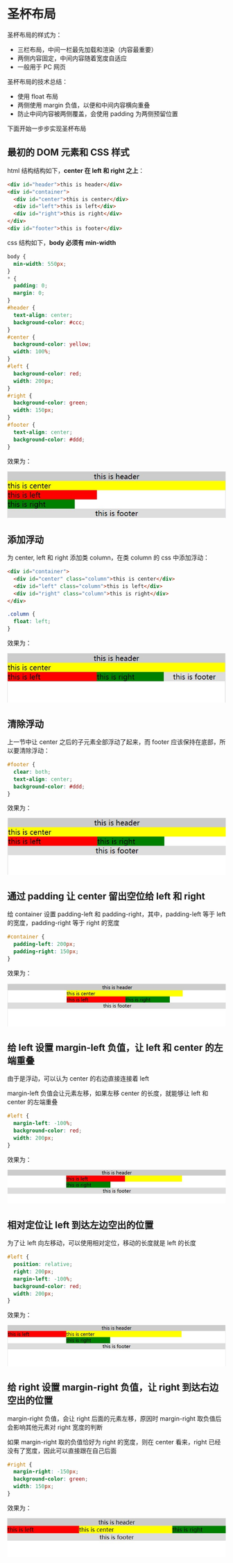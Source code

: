 # 圣杯布局

圣杯布局的样式为：

- 三栏布局，中间一栏最先加载和渲染（内容最重要）
- 两侧内容固定，中间内容随着宽度自适应
- 一般用于 PC 网页

圣杯布局的技术总结：

- 使用 float 布局
- 两侧使用 margin 负值，以便和中间内容横向重叠
- 防止中间内容被两侧覆盖，会使用 padding 为两侧预留位置

下面开始一步步实现圣杯布局

## 最初的 DOM 元素和 CSS 样式

html 结构结构如下，**center 在 left 和 right 之上**：

```html
<div id="header">this is header</div>
<div id="container">
  <div id="center">this is center</div>
  <div id="left">this is left</div>
  <div id="right">this is right</div>
</div>
<div id="footer">this is footer</div>
```

css 结构如下，**body 必须有 min-width**

```css
body {
  min-width: 550px;
}
* {
  padding: 0;
  margin: 0;
}
#header {
  text-align: center;
  background-color: #ccc;
}
#center {
  background-color: yellow;
  width: 100%;
}
#left {
  background-color: red;
  width: 200px;
}
#right {
  background-color: green;
  width: 150px;
}
#footer {
  text-align: center;
  background-color: #ddd;
}
```

效果为：

![](./honly-grail-layout1.jpg)

## 添加浮动

为 center, left 和 right 添加类 column，在类 column 的 css 中添加浮动：

```html
<div id="container">
  <div id="center" class="column">this is center</div>
  <div id="left" class="column">this is left</div>
  <div id="right" class="column">this is right</div>
</div>
```

```css
.column {
  float: left;
}
```

效果为：

![](./honly-grail-layout2.jpg)

## 清除浮动

上一节中让 center 之后的子元素全部浮动了起来，而 footer 应该保持在底部，所以要清除浮动：

```css
#footer {
  clear: both;
  text-align: center;
  background-color: #ddd;
}
```

效果为：

![](./honly-grail-layout3.jpg)

## 通过 padding 让 center 留出空位给 left 和 right

给 container 设置 padding-left 和 padding-right，其中，padding-left 等于 left 的宽度，padding-right 等于 right 的宽度

```css
#container {
  padding-left: 200px;
  padding-right: 150px;
}
```

效果为：

![](./honly-grail-layout4.jpg)

## 给 left 设置 margin-left 负值，让 left 和 center 的左端重叠

由于是浮动，可以认为 center 的右边直接连接着 left

margin-left 负值会让元素左移，如果左移 center 的长度，就能够让 left 和 center 的左端重叠

```css
#left {
  margin-left: -100%;
  background-color: red;
  width: 200px;
}
```

效果为：

![](./honly-grail-layout5.jpg)

## 相对定位让 left 到达左边空出的位置

为了让 left 向左移动，可以使用相对定位，移动的长度就是 left 的长度

```css
#left {
  position: relative;
  right: 200px;
  margin-left: -100%;
  background-color: red;
  width: 200px;
}
```

效果为：

![](./honly-grail-layout6.jpg)

## 给 right 设置 margin-right 负值，让 right 到达右边空出的位置

margin-right 负值，会让 right 后面的元素左移，原因时 margin-right 取负值后会影响其他元素对 right 宽度的判断

如果 margin-right 取的负值恰好为 right 的宽度，则在 center 看来，right 已经没有了宽度，因此可以直接跟在自己后面

```css
#right {
  margin-right: -150px;
  background-color: green;
  width: 150px;
}
```

效果为：

![](./honly-grail-layout7.jpg)
